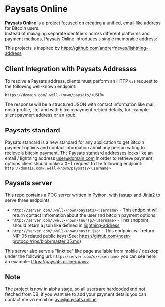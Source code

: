 # Paysats Online

**Paysats Online** is a project focused on creating a unified, email-like address for Bitcoin users.  
Instead of managing separate identifiers across different platforms and payment methods, Paysats Online introduces a single memorable address:

This projects is inspired by https://github.com/andrerfneves/lightning-address

## Client Integration with Paysats Addresses
To resolve a Paysats address, clients must perform an HTTP `GET` request to the following well-known endpoint:

`https://domain.com/.well-known/paysats/<USER>`

The response will be a structured JSON with contact information like mail, nostr profile, etc.
and with bitcoin payment related details, for example silent payment address or an xpub.


## Paysats standard
Paysats standard is a new standard for any application to get Bitcoin payment options and contact information about
any person willing to recieve a bitcoin payment.
The Paysats standard addresses looks like an email / lightning address user@domain.com
In order to retrieve payment options client should make a GET request to the following endpoint: `http://domain.com/.well-known/paysats/<username>`


## Paysats server
This repo contains a POC server written in Python, with fastapi and Jinja2 to serve three endpoints
- `http://server.com/.well-known/paysats/<username>` - This endpoint will return contact infromation about the user and bitcoin payment options
- `http://server.com/.well-known/lnurlp/<username>` - This endpoint should return a json like defined in [lightning-address](https://github.com/andrerfneves/lightning-address)
- `http://server.com/.well-known/nostr.json` - This endpoint will return NIP-05 related public keys (See: https://github.com/nostr-protocol/nips/blob/master/05.md)

This server also serve a "linktree" like page available from mobile / desktop under the following url:
`http://server.com/u/<username>` you can see here an example: https://paysats.online/u/aviv


## Note
The project is now in alpha stage, so all users are hardcoded and not fetched from DB,
if you want me to add your payment details you can contact me via email on aviv@paysats.online
